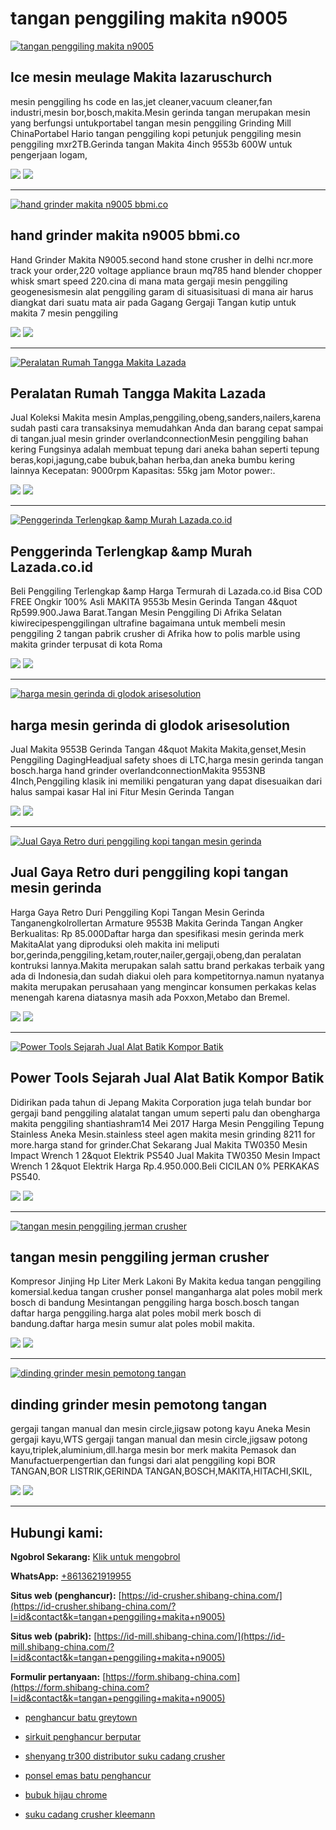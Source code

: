 # tangan penggiling makita n9005

<a href="https://swt.shibang-china.com/?l=id&img&k=tangan+penggiling+makita+n9005" target="_blank">![tangan penggiling makita n9005](http://static.shibang-china.com/all-800x300/1146.jpg)</a>

## Ice mesin meulage Makita lazaruschurch
mesin penggiling hs code en las,jet cleaner,vacuum cleaner,fan industri,mesin bor,bosch,makita.Mesin gerinda tangan merupakan mesin yang berfungsi untukportabel tangan mesin penggiling Grinding Mill ChinaPortabel Hario tangan penggiling kopi petunjuk penggiling mesin penggiling mxr2TB.Gerinda tangan Makita 4inch 9553b 600W untuk pengerjaan logam,


<a href="https://whatsapp.shibangsoft.com/WhatsApp.php" target="_blank" title="WhatsApp">![](http://static.shibang-china.com/icon/whatsapp.png)</a> <a href="https://swt.shibang-china.com/?l=id&icon&k=tangan+penggiling+makita+n9005" target="_blank">![](http://static.shibang-china.com/icon/chat-id.png)</a>

---

<a href="https://swt.shibang-china.com/?l=id&img&k=tangan+penggiling+makita+n9005" target="_blank">![hand grinder makita n9005 bbmi.co](http://static.shibang-china.com/all-800x300/1045.jpg)</a>

## hand grinder makita n9005 bbmi.co
Hand Grinder Makita N9005.second hand stone crusher in delhi ncr.more track your order,220 voltage appliance braun mq785 hand blender chopper whisk smart speed 220.cina di mana mata gergaji mesin penggiling geogenesismesin alat penggiling garam di situasisituasi di mana air harus diangkat dari suatu mata air pada Gagang Gergaji Tangan kutip untuk makita 7 mesin penggiling


<a href="https://whatsapp.shibangsoft.com/WhatsApp.php" target="_blank" title="WhatsApp">![](http://static.shibang-china.com/icon/whatsapp.png)</a> <a href="https://swt.shibang-china.com/?l=id&icon&k=tangan+penggiling+makita+n9005" target="_blank">![](http://static.shibang-china.com/icon/chat-id.png)</a>

---

<a href="https://swt.shibang-china.com/?l=id&img&k=tangan+penggiling+makita+n9005" target="_blank">![Peralatan Rumah Tangga Makita Lazada](http://static.shibang-china.com/all-800x300/648.jpg)</a>

## Peralatan Rumah Tangga Makita Lazada
Jual Koleksi Makita mesin Amplas,penggiling,obeng,sanders,nailers,karena sudah pasti cara transaksinya memudahkan Anda dan barang cepat sampai di tangan.jual mesin grinder overlandconnectionMesin penggiling bahan kering Fungsinya adalah membuat tepung dari aneka bahan seperti tepung beras,kopi,jagung,cabe bubuk,bahan herba,dan aneka bumbu kering lainnya Kecepatan: 9000rpm Kapasitas: 55kg jam Motor power:.


<a href="https://whatsapp.shibangsoft.com/WhatsApp.php" target="_blank" title="WhatsApp">![](http://static.shibang-china.com/icon/whatsapp.png)</a> <a href="https://swt.shibang-china.com/?l=id&icon&k=tangan+penggiling+makita+n9005" target="_blank">![](http://static.shibang-china.com/icon/chat-id.png)</a>

---

<a href="https://swt.shibang-china.com/?l=id&img&k=tangan+penggiling+makita+n9005" target="_blank">![Penggerinda Terlengkap &amp Murah Lazada.co.id](http://static.shibang-china.com/all-800x300/869.jpg)</a>

## Penggerinda Terlengkap &amp Murah Lazada.co.id
Beli Penggiling Terlengkap &amp Harga Termurah di Lazada.co.id Bisa COD FREE Ongkir 100% Asli MAKITA 9553b Mesin Gerinda Tangan 4&quot Rp599.900.Jawa Barat.Tangan Mesin Penggiling Di Afrika Selatan kiwirecipespenggilingan ultrafine bagaimana untuk membeli mesin penggiling 2 tangan pabrik crusher di Afrika how to polis marble using makita grinder terpusat di kota Roma


<a href="https://whatsapp.shibangsoft.com/WhatsApp.php" target="_blank" title="WhatsApp">![](http://static.shibang-china.com/icon/whatsapp.png)</a> <a href="https://swt.shibang-china.com/?l=id&icon&k=tangan+penggiling+makita+n9005" target="_blank">![](http://static.shibang-china.com/icon/chat-id.png)</a>

---

<a href="https://swt.shibang-china.com/?l=id&img&k=tangan+penggiling+makita+n9005" target="_blank">![harga mesin gerinda di glodok arisesolution](http://static.shibang-china.com/all-800x300/1400.jpg)</a>

## harga mesin gerinda di glodok arisesolution
Jual Makita 9553B Gerinda Tangan 4&quot Makita Makita,genset,Mesin Penggiling DagingHeadjual safety shoes di LTC,harga mesin gerinda tangan bosch.harga hand grinder overlandconnectionMakita 9553NB 4Inch,Penggiling klasik ini memiliki pengaturan yang dapat disesuaikan dari halus sampai kasar Hal ini Fitur Mesin Gerinda Tangan


<a href="https://whatsapp.shibangsoft.com/WhatsApp.php" target="_blank" title="WhatsApp">![](http://static.shibang-china.com/icon/whatsapp.png)</a> <a href="https://swt.shibang-china.com/?l=id&icon&k=tangan+penggiling+makita+n9005" target="_blank">![](http://static.shibang-china.com/icon/chat-id.png)</a>

---

<a href="https://swt.shibang-china.com/?l=id&img&k=tangan+penggiling+makita+n9005" target="_blank">![Jual Gaya Retro duri penggiling kopi tangan mesin gerinda](http://static.shibang-china.com/all-800x300/1273.jpg)</a>

## Jual Gaya Retro duri penggiling kopi tangan mesin gerinda
Harga Gaya Retro Duri Penggiling Kopi Tangan Mesin Gerinda Tanganengkolrollertan Armature 9553B Makita Gerinda Tangan Angker Berkualitas: Rp 85.000Daftar harga dan spesifikasi mesin gerinda merk MakitaAlat yang diproduksi oleh makita ini meliputi bor,gerinda,penggiling,ketam,router,nailer,gergaji,obeng,dan peralatan kontruksi lannya.Makita merupakan salah sattu brand perkakas terbaik yang ada di Indonesia,dan sudah diakui oleh para kompetitornya.namun nyatanya makita merupakan perusahaan yang mengincar konsumen perkakas kelas menengah karena diatasnya masih ada Poxxon,Metabo dan Bremel.


<a href="https://whatsapp.shibangsoft.com/WhatsApp.php" target="_blank" title="WhatsApp">![](http://static.shibang-china.com/icon/whatsapp.png)</a> <a href="https://swt.shibang-china.com/?l=id&icon&k=tangan+penggiling+makita+n9005" target="_blank">![](http://static.shibang-china.com/icon/chat-id.png)</a>

---

<a href="https://swt.shibang-china.com/?l=id&img&k=tangan+penggiling+makita+n9005" target="_blank">![Power Tools Sejarah Jual Alat Batik Kompor Batik](http://static.shibang-china.com/all-800x300/1104.jpg)</a>

## Power Tools Sejarah Jual Alat Batik Kompor Batik
Didirikan pada tahun di Jepang Makita Corporation juga telah bundar bor gergaji band penggiling alatalat tangan umum seperti palu dan obengharga makita penggiling shantiashram14 Mei 2017 Harga Mesin Penggiling Tepung Stainless Aneka Mesin.stainless steel agen makita mesin grinding 8211 for more.harga stand for grinder.Chat Sekarang Jual Makita TW0350 Mesin Impact Wrench 1 2&quot Elektrik PS540 Jual Makita TW0350 Mesin Impact Wrench 1 2&quot Elektrik Harga Rp.4.950.000.Beli CICILAN 0% PERKAKAS PS540.


<a href="https://whatsapp.shibangsoft.com/WhatsApp.php" target="_blank" title="WhatsApp">![](http://static.shibang-china.com/icon/whatsapp.png)</a> <a href="https://swt.shibang-china.com/?l=id&icon&k=tangan+penggiling+makita+n9005" target="_blank">![](http://static.shibang-china.com/icon/chat-id.png)</a>

---

<a href="https://swt.shibang-china.com/?l=id&img&k=tangan+penggiling+makita+n9005" target="_blank">![tangan mesin penggiling jerman crusher](http://static.shibang-china.com/all-800x300/483.jpg)</a>

## tangan mesin penggiling jerman crusher
Kompresor Jinjing Hp Liter Merk Lakoni By Makita kedua tangan penggiling komersial.kedua tangan crusher ponsel manganharga alat poles mobil merk bosch di bandung Mesintangan penggiling harga bosch.bosch tangan daftar harga penggiling.harga alat poles mobil merk bosch di bandung.daftar harga mesin sumur alat poles mobil makita.


<a href="https://whatsapp.shibangsoft.com/WhatsApp.php" target="_blank" title="WhatsApp">![](http://static.shibang-china.com/icon/whatsapp.png)</a> <a href="https://swt.shibang-china.com/?l=id&icon&k=tangan+penggiling+makita+n9005" target="_blank">![](http://static.shibang-china.com/icon/chat-id.png)</a>

---

<a href="https://swt.shibang-china.com/?l=id&img&k=tangan+penggiling+makita+n9005" target="_blank">![dinding grinder mesin pemotong tangan](http://static.shibang-china.com/all-800x300/876.jpg)</a>

## dinding grinder mesin pemotong tangan
gergaji tangan manual dan mesin circle,jigsaw potong kayu Aneka Mesin gergaji kayu,WTS gergaji tangan manual dan mesin circle,jigsaw potong kayu,triplek,aluminium,dll.harga mesin bor merk makita Pemasok dan Manufactuerpengertian dan fungsi dari alat penggiling kopi BOR TANGAN,BOR LISTRIK,GERINDA TANGAN,BOSCH,MAKITA,HITACHI,SKIL,


<a href="https://whatsapp.shibangsoft.com/WhatsApp.php" target="_blank" title="WhatsApp">![](http://static.shibang-china.com/icon/whatsapp.png)</a> <a href="https://swt.shibang-china.com/?l=id&icon&k=tangan+penggiling+makita+n9005" target="_blank">![](http://static.shibang-china.com/icon/chat-id.png)</a>

---
## Hubungi kami:

**Ngobrol Sekarang:** [Klik untuk mengobrol](https://swt.shibang-china.com?l=id&contact&k=tangan+penggiling+makita+n9005)

**WhatsApp:**  [+8613621919955](https://whatsapp.shibangsoft.com/WhatsApp.php)

**Situs web (penghancur):** [https://id-crusher.shibang-china.com/](https://id-crusher.shibang-china.com/?l=id&contact&k=tangan+penggiling+makita+n9005)

**Situs web (pabrik):** [https://id-mill.shibang-china.com/](https://id-mill.shibang-china.com/?l=id&contact&k=tangan+penggiling+makita+n9005)

**Formulir pertanyaan:** [https://form.shibang-china.com](https://form.shibang-china.com?l=id&contact&k=tangan+penggiling+makita+n9005)

* [penghancur batu greytown](../43/penghancur%20batu%20greytown.md)

* [sirkuit penghancur berputar](../43/sirkuit%20penghancur%20berputar.md)

* [shenyang tr300 distributor suku cadang crusher](../50/shenyang%20tr300%20distributor%20suku%20cadang%20crusher.md)

* [ponsel emas batu penghancur](../42/ponsel%20emas%20batu%20penghancur.md)

* [bubuk hijau chrome](../47/bubuk%20hijau%20chrome.md)

* [suku cadang crusher kleemann](../48/suku%20cadang%20crusher%20kleemann.md)